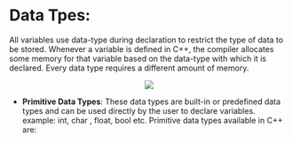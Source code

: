 # Data Tpes:

All variables use data-type during declaration to restrict the type of data to be stored. Whenever a variable is defined in C++, the compiler allocates some memory for that variable based on the data-type with which it is declared. Every data type requires a different amount of memory.

<div style="text-align:center"><img src="https://media.geeksforgeeks.org/wp-content/cdn-uploads/20191113115600/DatatypesInC.png" /></div>



* <b>Primitive Data Types</b>: These data types are built-in or predefined data types and can be used directly by the user to declare variables. example: int, char , float, bool etc.
    Primitive data types available in C++ are: 